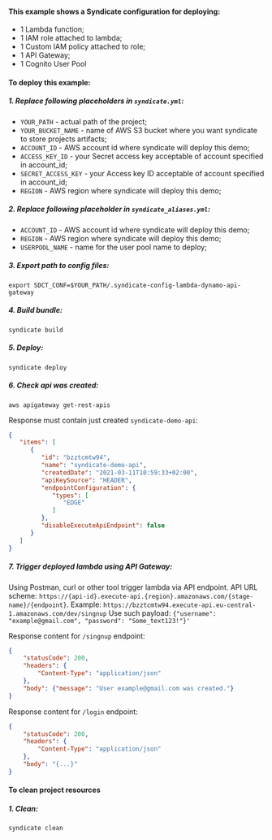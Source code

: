 #### This example shows a Syndicate configuration for deploying:
* 1 Lambda function;
* 1 IAM role attached to lambda;
* 1 Custom IAM policy attached to role;
* 1 API Gateway;
* 1 Cognito User Pool

#### To deploy this example:

##### 1. Replace following placeholders in `syndicate.yml`:
* `YOUR_PATH` - actual path of the project;
* `YOUR_BUCKET_NAME` - name of AWS S3 bucket where you want syndicate to store projects artifacts;
* `ACCOUNT_ID` - AWS account id where syndicate will deploy this demo;
* `ACCESS_KEY_ID` - your Secret access key acceptable of account specified in account_id;
* `SECRET_ACCESS_KEY` - your Access key ID acceptable of account specified in account_id;
* `REGION` - AWS region where syndicate will deploy this demo;

##### 2. Replace following placeholder in `syndicate_aliases.yml`:
* `ACCOUNT_ID` - AWS account id where syndicate will deploy this demo;
* `REGION` - AWS region where syndicate will deploy this demo;
* `USERPOOL_NAME` - name for the user pool name to deploy;

##### 3. Export path to config files:
`export SDCT_CONF=$YOUR_PATH/.syndicate-config-lambda-dynamo-api-gateway`

##### 4. Build bundle:
`syndicate build`

##### 5. Deploy:
`syndicate deploy`

##### 6. Check api was created:
`aws apigateway get-rest-apis`

Response must contain just created `syndicate-demo-api`:

```json
{
   "items": [
      {
         "id": "bzztcmtw94",
         "name": "syndicate-demo-api",
         "createdDate": "2021-03-11T10:59:33+02:00",
         "apiKeySource": "HEADER",
         "endpointConfiguration": {
            "types": [
               "EDGE"
            ]
         },
         "disableExecuteApiEndpoint": false
      }
   ]
}
```

##### 7. Trigger deployed lambda using API Gateway:
Using Postman, curl or other tool trigger lambda via API endpoint. 
API URL scheme: `https://{api-id}.execute-api.{region}.amazonaws.com/{stage-name}/{endpoint}`. 
Example: `https://bzztcmtw94.execute-api.eu-central-1.amazonaws.com/dev/singnup`
Use such payload: `{"username": "example@gmail.com", "password": "Some_text123!"}'`

Response content for `/singnup` endpoint:
```json
{
    "statusCode": 200,
    "headers": {
        "Content-Type": "application/json"
    },
    "body": {"message": "User example@gmail.com was created."}
}
```

Response content for `/login` endpoint:
```json
{
    "statusCode": 200,
    "headers": {
        "Content-Type": "application/json"
    },
    "body": "{...}"
}
```

#### To clean project resources

##### 1. Clean:
`syndicate clean`

